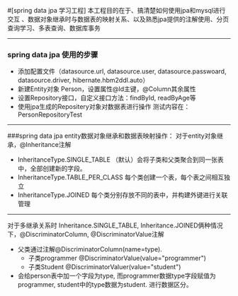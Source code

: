 #[spring data jpa 学习工程]
本工程目的在于、搞清楚如何使用jpa和mysql进行交互 、数据对象继承时与数据表的映射关系、以及熟悉jpa提供的注解使用、分页查询学习、多表查询、数据库事务

---
### spring data jpa 使用的步骤
- 添加配置文件（datasource.url, datasource.user, datasource.passwoard, datasource.driver, hibernate.hbm2ddl.auto）
- 新建Entity对象 Person，设置属性@Id主键，@Column其余属性
- 设置Repository接口，自定义接口方法：findById, readByAge等
- 使用jpa生成的Repositery对象对数据表进行操作
测试内容在： PersonRepositoryTest 
---

###spring data jpa entity数据对象继承和数据表映射操作：
对于entity对象继承，@Inheritance注解 
- InheritanceType.SINGLE_TABLE （默认）会将子类和父类聚合到同一张表中，全部创建新的字段。 
- InheritanceType.TABLE_PER_CLASS 每个类创建一个表，每个表之间相互独立 
- InheritanceType.JOINED 每个类分别存放不同的表中，并构建外键进行关联管理
---
对于多继承关系时 Inheritance.SINGLE_TABLE, Inheritance.JOINED俩种情况下，@DiscriminatorColumn, @DiscriminatorValue注解
- 父类通过注解@DiscriminatorColumn(name=type).
    - 子类programmer @DiscriminatorValue(value="programmer") 
    - 子类Student @DiscriminatorValuer(value="student")
- 会给person表中加一个字段为type, 而programmer数据type字段赋值为programmer, student中的type数据为student. 进行数据区分。
